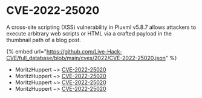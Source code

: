 # CVE-2022-25020

A cross-site scripting (XSS) vulnerability in Pluxml v5.8.7 allows attackers to execute arbitrary web scripts or HTML via a crafted payload in the thumbnail path of a blog post.

{% embed url="https://github.com/Live-Hack-CVE/full_database/blob/main/cves/2022/CVE-2022-25020.json" %}


* MoritzHuppert ~> [CVE-2022-25020](https://www.alice-snow.ru/2022/database/cve-2022-25020/cve-2022-25020-moritzhuppert)
* MoritzHuppert ~> [CVE-2022-25020](https://www.alice-snow.ru/2022/database/cve-2022-25020/cve-2022-25020-moritzhuppert)
* MoritzHuppert ~> [CVE-2022-25020](https://www.alice-snow.ru/2022/database/cve-2022-25020/cve-2022-25020-moritzhuppert)
* MoritzHuppert ~> [CVE-2022-25020](https://www.alice-snow.ru/2022/database/cve-2022-25020/cve-2022-25020-moritzhuppert)